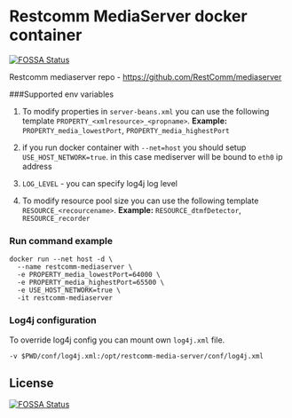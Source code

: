 # Restcomm MediaServer docker container 
[![FOSSA Status](https://app.fossa.io/api/projects/git%2Bhttps%3A%2F%2Fgithub.com%2FRestComm%2Fmediaserver-docker.svg?type=shield)](https://app.fossa.io/projects/git%2Bhttps%3A%2F%2Fgithub.com%2FRestComm%2Fmediaserver-docker?ref=badge_shield)


Restcomm mediaserver repo - https://github.com/RestComm/mediaserver

###Supported env variables

1. To modify properties in `server-beans.xml` you can use the following template `PROPERTY_<xmlresource>_<propname>`. **Example:** `PROPERTY_media_lowestPort`, `PROPERTY_media_highestPort`

2. if you run docker container with `--net=host` you should setup `USE_HOST_NETWORK=true`. in this case mediserver will be bound to `eth0` ip address

3. `LOG_LEVEL` - you can specify log4j log level

4. To modify resource pool size you can use the following template `RESOURCE_<recourcename>`. **Example:** `RESOURCE_dtmfDetector`, `RESOURCE_recorder`

### Run command example 

```shell
docker run --net host -d \
  --name restcomm-mediaserver \
  -e PROPERTY_media_lowestPort=64000 \
  -e PROPERTY_media_highestPort=65500 \
  -e USE_HOST_NETWORK=true \
  -it restcomm-mediaserver 
```
### Log4j configuration

To override log4j config you can mount own `log4j.xml` file.

```shell
-v $PWD/conf/log4j.xml:/opt/restcomm-media-server/conf/log4j.xml
```

## License
[![FOSSA Status](https://app.fossa.io/api/projects/git%2Bhttps%3A%2F%2Fgithub.com%2FRestComm%2Fmediaserver-docker.svg?type=large)](https://app.fossa.io/projects/git%2Bhttps%3A%2F%2Fgithub.com%2FRestComm%2Fmediaserver-docker?ref=badge_large)